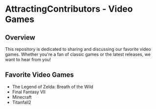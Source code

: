 # AttractingContributors - Video Games

## Overview
This repository is dedicated to sharing and discussing our favorite video games. Whether you're a fan of classic games or the latest releases, we want to hear from you!


## Favorite Video Games
- The Legend of Zelda: Breath of the Wild
- Final Fantasy VII
- Minecraft
- Titanfall2
